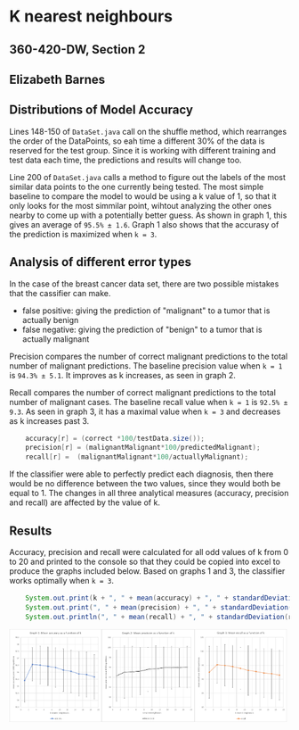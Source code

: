 # K nearest neighbours
## 360-420-DW, Section 2
## Elizabeth Barnes

## Distributions of Model Accuracy

Lines 148-150 of `DataSet.java` call on the shuffle method, 
which rearranges the order of the DataPoints, 
so eah time a different 30% of the data is reserved for the test group. 
Since it is working with different training and test data each time, 
the predictions and results will change too.	


Line 200 of `DataSet.java` calls a method to figure out the labels of the most similar data points to the one currently being tested. 
The most simple baseline to compare the model to would be using a k value of 1, so that it only looks for the most simmilar point, 
wihtout analyzing the other ones nearby to come up with a potentially better guess.
As shown in graph 1, this gives an average of `95.5% ± 1.6`.
Graph 1 also shows that the accurasy of the prediction is maximized when `k = 3`.



## Analysis of different error types

In the case of the breast cancer data set, there are two possible mistakes that the cassifier can make.
<ul>
	<li>false positive: giving the prediction of "malignant" to a tumor that is actually benign </li>
	<li>false negative: giving the prediction of "benign" to a tumor that is actually malignant </li>
</ul>


Precision compares the number of correct malignant predictions to the total number of malignant predictions.
The baseline precision value when `k = 1` is `94.3% ± 5.1`. 
It improves as k increases, as seen in graph 2.

Recall compares the number of correct malignant predictions to the total number of malignant cases.
The baseline recall value when `k = 1` is `92.5% ± 9.3`.
As seen in graph 3, it has a maximal value when `k = 3` and decreases as k increases past 3.

```java
	accuracy[r] = (correct *100/testData.size());
	precision[r] = (malignantMalignant*100/predictedMalignant);
	recall[r] =  (malignantMalignant*100/actuallyMalignant);
```


If the classifier were able to perfectly predict each diagnosis, then there would be no difference between the two values,
since they would both be equal to 1. 
The changes in all three analytical measures (accuracy, precision and recall) are affected by the value of k.

## Results

Accuracy, precision and recall were calculated for all odd values of k from 0 to 20 
and printed to the console so that they could be copied into excel to produce the graphs included below.
Based on graphs 1 and 3, the classifier works optimally when `k = 3`.

```java	
	System.out.print(k + ", " + mean(accuracy) + ", " + standardDeviation(accuracy));
	System.out.print(", " + mean(precision) + ", " + standardDeviation(precision));
	System.out.println(", " + mean(recall) + ", " + standardDeviation(recall));
```
<img src="G1_accuracy.png" width = "33%"><img src="G2_precision.png" width = "33%"><img src="G3_recall.png" width = "33%">